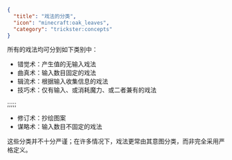 ```json
{
  "title": "戏法的分类",
  "icon": "minecraft:oak_leaves",
  "category": "trickster:concepts"
}
```

所有的戏法均可分到如下类别中：

- 错觉术：产生值的无输入戏法
- 曲真术：输入数目固定的戏法
- 辑流术：根据输入收集信息的戏法
- 技巧术：仅有输入、或消耗魔力、或二者兼有的戏法

;;;;;

- 修订术：抄绘图案
- 谋略术：输入数目不固定的戏法

这些分类并不十分严谨；在许多情况下，戏法更常由其意图分类，而非完全采用严格定义。
